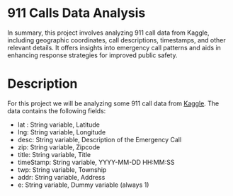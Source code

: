 # 911 Calls Data Analysis

In summary, this project involves analyzing 911 call data from Kaggle, including geographic coordinates, call descriptions, timestamps, and other relevant details. It offers insights into emergency call patterns and aids in enhancing response strategies for improved public safety.

# Description

For this project we will be analyzing some 911 call data from [Kaggle](https://www.kaggle.com/mchirico/montcoalert). The data contains the following fields:

* lat : String variable, Latitude
* lng: String variable, Longitude
* desc: String variable, Description of the Emergency Call
* zip: String variable, Zipcode
* title: String variable, Title
* timeStamp: String variable, YYYY-MM-DD HH:MM:SS
* twp: String variable, Township
* addr: String variable, Address
* e: String variable, Dummy variable (always 1)

